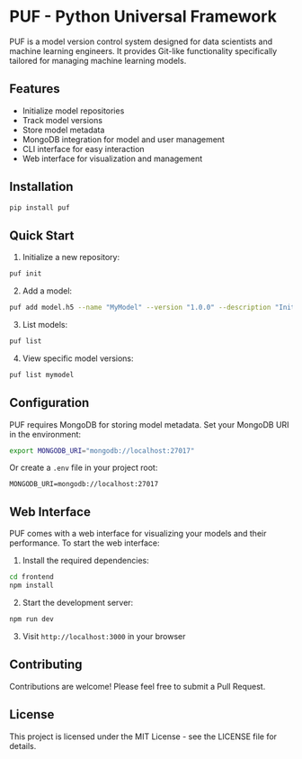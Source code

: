 # PUF - Python Universal Framework

PUF is a model version control system designed for data scientists and machine learning engineers. It provides Git-like functionality specifically tailored for managing machine learning models.

## Features

- Initialize model repositories
- Track model versions
- Store model metadata
- MongoDB integration for model and user management
- CLI interface for easy interaction
- Web interface for visualization and management

## Installation

```bash
pip install puf
```

## Quick Start

1. Initialize a new repository:
```bash
puf init
```

2. Add a model:
```bash
puf add model.h5 --name "MyModel" --version "1.0.0" --description "Initial version"
```

3. List models:
```bash
puf list
```

4. View specific model versions:
```bash
puf list mymodel
```

## Configuration

PUF requires MongoDB for storing model metadata. Set your MongoDB URI in the environment:

```bash
export MONGODB_URI="mongodb://localhost:27017"
```

Or create a `.env` file in your project root:
```
MONGODB_URI=mongodb://localhost:27017
```

## Web Interface

PUF comes with a web interface for visualizing your models and their performance. To start the web interface:

1. Install the required dependencies:
```bash
cd frontend
npm install
```

2. Start the development server:
```bash
npm run dev
```

3. Visit `http://localhost:3000` in your browser

## Contributing

Contributions are welcome! Please feel free to submit a Pull Request.

## License

This project is licensed under the MIT License - see the LICENSE file for details.
